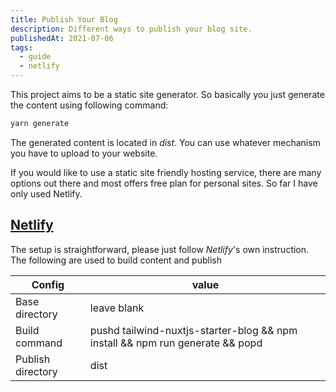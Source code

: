 ```yaml
---
title: Publish Your Blog
description: Different ways to publish your blog site.
publishedAt: 2021-07-06
tags: 
  - guide
  - netlify
---
```

This project aims to be a static site generator.  So basically you just generate the content using following command:

```sh
yarn generate
```

The generated content is located in _dist_. You can use whatever mechanism you have to upload to your website. 

If you would like to use a static site friendly hosting service, there are many options out there and most offers free plan for personal sites. So far I have only used Netlify.

## [Netlify](https://app.netlify.com/)
The setup is straightforward, please just follow _Netlify_'s own instruction.  The following are used to build content and publish

| Config 	| value 	|
|-	|-	|
| Base directory 	| leave blank 	|
| Build command 	| pushd tailwind-nuxtjs-starter-blog && npm install && npm run generate && popd |
| Publish directory 	| dist 	|